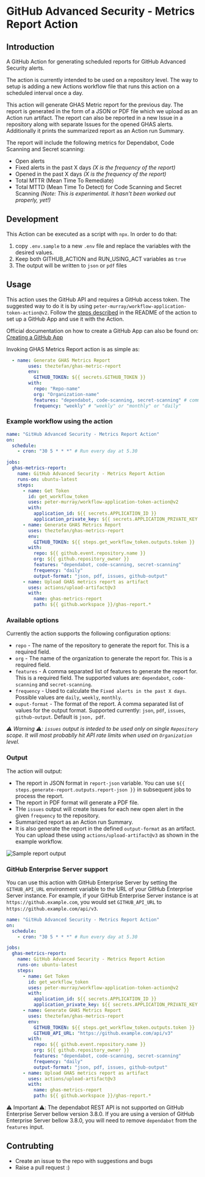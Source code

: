 # GitHub Advanced Security - Metrics Report Action

## Introduction

A GitHub Action for generating scheduled reports for GitHub Advanced Security alerts.

The action is currently intended to be used on a repository level. The way to setup is adding a new Actions workflow file that runs this action on a scheduled interval once a day.

This action will generate GHAS Metric report for the previous day. The report is generated in the form of a JSON or PDF file which we upload as an Action run artifact. The report can also be reported in a new Issue in a repository along with separate Issues for the opened GHAS alerts.
Additionally it prints the summarized report as an Action run Summary.

The report will include the following metrics for Dependabot, Code Scanning and Secret scanning:

- Open alerts
- Fixed alerts in the past X days _(X is the frequency of the report)_
- Opened in the past X days _(X is the frequency of the report)_
- Total MTTR (Mean Time To Remediate)
- Total MTTD (Mean Time To Detect) for Code Scanning and Secret Scanning _(Note: This is experimental. It hasn't been worked out properly, yet!)_

## Development

This Action can be executed as a script with `npx`. In order to do that:

1. copy `.env.sample` to a new `.env` file and replace the variables with the desired values.
2. Keep both GITHUB_ACTION and RUN_USING_ACT variables as `true`
3. The output will be written to `json` or `pdf` files

## Usage

This action uses the GitHub API and requires a GitHub access token. The suggested way to do it is by using `peter-murray/workflow-application-token-action@v2`. Follow the [steps described](https://github.com/peter-murray/workflow-application-token-action#creating-a-github-application) in the README of the action to set up a GitHub App and use it with the Action.

Official documentation on how to create a GitHub App can also be found on: [Creating a GitHub App](https://docs.github.com/en/developers/apps/creating-a-github-app)

Invoking GHAS Metrics Report action is as simple as:

```yaml
  - name: Generate GHAS Metrics Report
        uses: theztefan/ghas-metric-report
        env:
          GITHUB_TOKEN: ${{ secrets.GITHUB_TOKEN }}
        with:
          repo: "Repo-name"
          org: "Organization-name"
          features: "dependabot, code-scanning, secret-scanning" # comma separated list of features.
          frequency: "weekly" # "weekly" or "monthly" or "daily"
```

### Example workflow using the action

```yaml
name: "GitHub Advanced Security - Metrics Report Action"
on:
  schedule:
    - cron: "30 5 * * *" # Run every day at 5.30

jobs:
  ghas-metrics-report:
    name: GitHub Advanced Security - Metrics Report Action
    runs-on: ubuntu-latest
    steps:
      - name: Get Token
        id: get_workflow_token
        uses: peter-murray/workflow-application-token-action@v2
        with:
          application_id: ${{ secrets.APPLICATION_ID }}
          application_private_key: ${{ secrets.APPLICATION_PRIVATE_KEY }}
      - name: Generate GHAS Metrics Report
        uses: theztefan/ghas-metrics-report
        env:
          GITHUB_TOKEN: ${{ steps.get_workflow_token.outputs.token }}
        with:
          repo: ${{ github.event.repository.name }}
          org: ${{ github.repository_owner }}
          features: "dependabot, code-scanning, secret-scanning"
          frequency: "daily"
          output-format: "json, pdf, issues, github-output"
      - name: Upload GHAS metrics report as artifact
        uses: actions/upload-artifact@v3
        with:
          name: ghas-metrics-report
          path: ${{ github.workspace }}/ghas-report.*
```

### Available options

Currently the action supports the following configuration options:

- `repo` - The name of the repository to generate the report for. This is a required field.
- `org` - The name of the organization to generate the report for. This is a required field.
- `features` - A comma separated list of features to generate the report for. This is a required field. The supported values are: `dependabot`, `code-scanning` and `secret-scanning`.
- `frequency` - Used to calculate the `Fixed alerts in the past X days`. Possible values are `daily`, `weekly`, `monthly`.
- `ouput-format` - The format of the report. A comma separated list of values for the output format. Supported currently: `json`, `pdf`, `issues`, `github-output`. Default is `json, pdf`.

_⚠️ Warning ⚠️: `issues` output is inteded to be used only on single `Repository` scope. It will most probablly hit API rate limits when used on `Organization` level._

### Output

The action will output:

- The report in JSON format in `report-json` variable. You can use `${{ steps.generate-report.outputs.report-json }}` in subsequent jobs to process the report.
- The report in PDF format will generate a PDF file.
- THe `issues` output will create Issues for each new open alert in the given `frequency` to the repository.
- Summarized report as an Action run Summary.
- It is also generate the report in the defined `output-format` as an artifact. You can upload these using `actions/upload-artifact@v3` as shown in the example workflow.

![Sample report output](ghas-metrics-report-sample-summary.png)

### GitHub Enterprise Server support

You can use this action with GitHub Enterprise Server by setting the `GITHUB_API_URL` environment variable to the URL of your GitHub Enterprise Server instance. For example, if your GitHub Enterprise Server instance is at `https://github.example.com`, you would set `GITHUB_API_URL` to `https://github.example.com/api/v3`.

```yaml
name: "GitHub Advanced Security - Metrics Report Action"
on:
  schedule:
    - cron: "30 5 * * *" # Run every day at 5.30

jobs:
  ghas-metrics-report:
    name: GitHub Advanced Security - Metrics Report Action
    runs-on: ubuntu-latest
    steps:
      - name: Get Token
        id: get_workflow_token
        uses: peter-murray/workflow-application-token-action@v2
        with:
          application_id: ${{ secrets.APPLICATION_ID }}
          application_private_key: ${{ secrets.APPLICATION_PRIVATE_KEY }}
      - name: Generate GHAS Metrics Report
        uses: theztefan/ghas-metrics-report
        env:
          GITHUB_TOKEN: ${{ steps.get_workflow_token.outputs.token }}
          GITHUB_API_URL: "https://github.example.com/api/v3"
        with:
          repo: ${{ github.event.repository.name }}
          org: ${{ github.repository_owner }}
          features: "dependabot, code-scanning, secret-scanning"
          frequency: "daily"
          output-format: "json, pdf, issues, github-output"
      - name: Upload GHAS metrics report as artifact
        uses: actions/upload-artifact@v3
        with:
          name: ghas-metrics-report
          path: ${{ github.workspace }}/ghas-report.*
```

⚠️ Important ⚠️: The dependabot REST API is not supported on GitHub Enterprise Server bellow version 3.8.0. If you are using a version of GitHub Enterprise Server bellow 3.8.0, you will need to remove `dependabot` from the `features` input.

## Contrubting

- Create an issue to the repo with suggestions and bugs
- Raise a pull request :)
